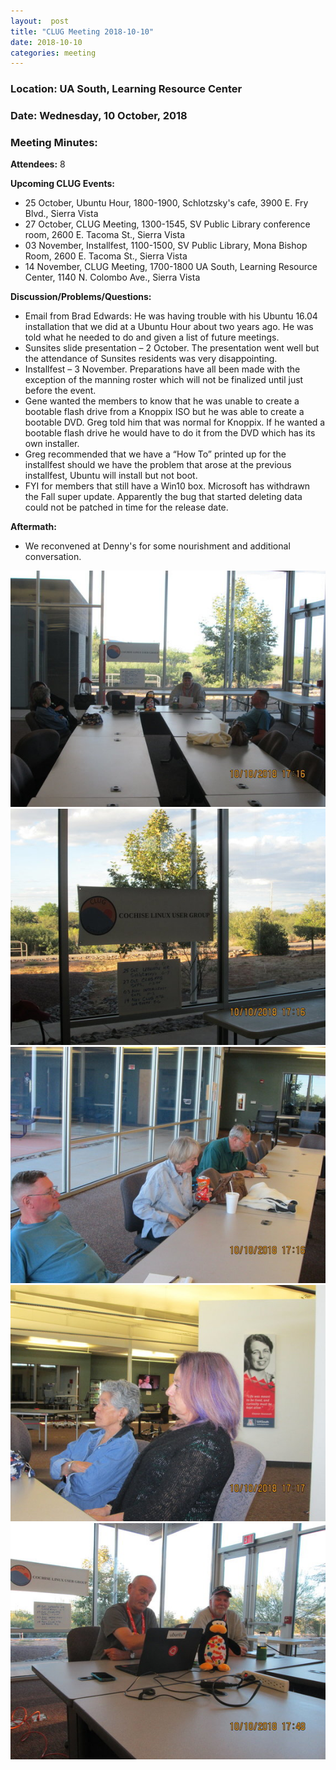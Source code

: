 ```yaml
---
layout:  post
title: "CLUG Meeting 2018-10-10"
date: 2018-10-10
categories: meeting
---
```


### Location: UA South, Learning Resource Center 

### Date: Wednesday, 10 October, 2018

### Meeting Minutes:

**Attendees:** 8

**Upcoming CLUG Events:**

 * 25 October, Ubuntu Hour, 1800-1900, Schlotzsky's cafe, 3900 E. Fry Blvd., Sierra Vista
 * 27 October, CLUG Meeting, 1300-1545, SV Public Library conference room, 2600 E. Tacoma St., Sierra Vista
 * 03 November, Installfest, 1100-1500, SV Public Library, Mona Bishop Room, 2600 E. Tacoma St., Sierra Vista
 * 14 November, CLUG Meeting, 1700-1800 UA South, Learning Resource Center, 1140 N. Colombo Ave., Sierra Vista
 
**Discussion/Problems/Questions:**

 * Email from Brad Edwards:  He was having trouble with his Ubuntu 16.04 installation that we did at a Ubuntu Hour about two years ago.  He was told what he needed to do and given a list of future meetings.
 * Sunsites slide presentation – 2 October.  The presentation went well but the attendance of Sunsites residents was very disappointing.
 * Installfest – 3 November.  Preparations have all been made with the exception of the manning roster which will not be finalized until just before the event.
 * Gene wanted the members to know that he was unable to create a bootable flash drive from a Knoppix ISO but he was able to create a bootable DVD.  Greg told him that was normal for Knoppix.  If he wanted a bootable flash drive he would have to do it from the DVD which has its own installer.
 * Greg recommended that we have a “How To” printed up for the installfest should we have the problem that arose at the previous installfest, Ubuntu will install but not boot.
 * FYI for members that still have a Win10 box.  Microsoft has withdrawn the Fall super update.  Apparently the bug that started deleting data could not be patched in time for the release date.

**Aftermath:**

 * We reconvened at Denny's for some nourishment and additional conversation.

![alt text](https://raw.githubusercontent.com/CochiseLinuxUsersGroup/CochiseLinuxUsersGroup.github.io/master/images/rsz_clug_meeting_2018-10-10_1.jpg)
![alt text](https://raw.githubusercontent.com/CochiseLinuxUsersGroup/CochiseLinuxUsersGroup.github.io/master/images/rsz_clug_meeting_2018-10-10_2.jpg)
![alt text](https://raw.githubusercontent.com/CochiseLinuxUsersGroup/CochiseLinuxUsersGroup.github.io/master/images/rsz_clug_meeting_2018-10-10_3.jpg)
![alt text](https://raw.githubusercontent.com/CochiseLinuxUsersGroup/CochiseLinuxUsersGroup.github.io/master/images/rsz_clug_meeting_2018-10-10_4.jpg)
![alt text](https://raw.githubusercontent.com/CochiseLinuxUsersGroup/CochiseLinuxUsersGroup.github.io/master/images/rsz_clug_meeting_2018-10-10_5.jpg)


